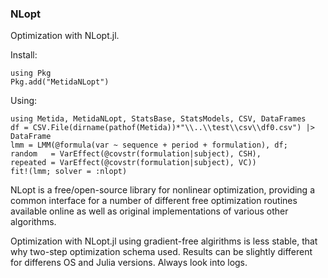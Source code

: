 ### NLopt

Optimization with NLopt.jl.

Install:

```
using Pkg
Pkg.add("MetidaNLopt")
```

Using:

```
using Metida, MetidaNLopt, StatsBase, StatsModels, CSV, DataFrames
df = CSV.File(dirname(pathof(Metida))*"\\..\\test\\csv\\df0.csv") |> DataFrame
lmm = LMM(@formula(var ~ sequence + period + formulation), df;
random   = VarEffect(@covstr(formulation|subject), CSH),
repeated = VarEffect(@covstr(formulation|subject), VC))
fit!(lmm; solver = :nlopt)
```


NLopt is a free/open-source library for nonlinear optimization, providing a common interface for a number of different free optimization routines available online as well as original implementations of various other algorithms.


Optimization with NLopt.jl using gradient-free algirithms is less stable, that why two-step optimization schema used. Results can be slightly different for differens OS and Julia versions. Always look into logs. 